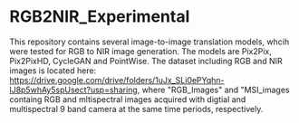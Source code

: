 # RGB2NIR_Experimental
This repository contains several image-to-image translation models, whcih were tested for RGB to NIR image generation.  The models are Pix2Pix, Pix2PixHD, CycleGAN and PointWise.
The dataset including RGB and NIR images is located here: https://drive.google.com/drive/folders/1uJx_SLi0ePYqhn-lJ8p5whAy5spUsect?usp=sharing, where "RGB_Images" and "MSI_images containg RGB and mltispectral images acquired with digtial and multispectral 9 band camera at the same time periods, respectively.  
